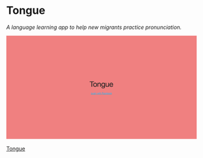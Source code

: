 
# Tongue

_A language learning app to help new migrants practice pronunciation._

<p align="center">
  <img src="./images/tonguepic" alt="Sublime's custom image"/>
</p>

[Tongue](https://tongue123.herokuapp.com)
